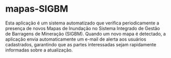 # mapas-SIGBM

Esta aplicação é um sistema automatizado que verifica periodicamente a presença de novos Mapas de Inundação no Sistema Integrado de Gestão de Barragens de Mineração (SIGBM). Quando um novo mapa é detectado, a aplicação envia automaticamente um e-mail de alerta aos usuários cadastrados, garantindo que as partes interessadas sejam rapidamente informadas sobre a atualização.
